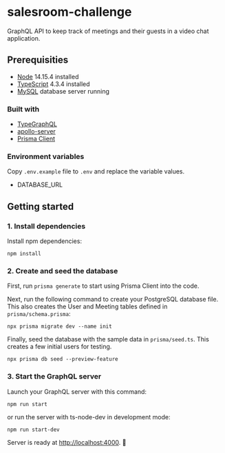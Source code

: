 # salesroom-challenge

GraphQL API to keep track of meetings and their guests in a video chat application.


## Prerequisities

- [Node](https://nodejs.org/en/) 14.15.4 installed
- [TypeScript](https://www.typescriptlang.org) 4.3.4 installed
- [MySQL](https://www.mysql.com/) database server running

### Built with

- [TypeGraphQL](https://typegraphql.com/) 
- [apollo-server](https://www.apollographql.com/docs/apollo-server)
- [Prisma Client](https://www.prisma.io/docs/concepts/components/prisma-client)

### Environment variables

Copy `.env.example` file to `.env` and replace the variable values.

- DATABASE_URL


## Getting started

### 1. Install dependencies

Install npm dependencies:

```
npm install
```

### 2. Create and seed the database

First, run `prisma generate` to start using Prisma Client into the code.

Next, run the following command to create your PostgreSQL database file. This also creates the User and Meeting tables defined in `prisma/schema.prisma`:

```
npx prisma migrate dev --name init
```

Finally, seed the database with the sample data in `prisma/seed.ts`. This creates a few initial users for testing.

```
npx prisma db seed --preview-feature
```

### 3. Start the GraphQL server

Launch your GraphQL server with this command:

```
npm run start
```

or run the server with ts-node-dev in development mode:

```
npm run start-dev
```

Server is ready at [http://localhost:4000](http://localhost:4000). 🚀
